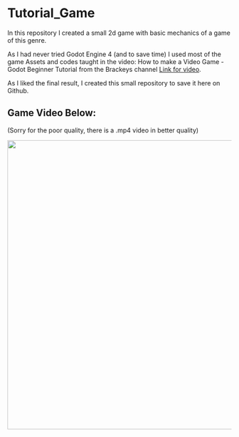 # Tutorial_Game

In this repository I created a small 2d game with basic mechanics of a game of this genre.

As I had never tried Godot Engine 4 (and to save time) I used most of the game Assets and codes taught in the video: How to make a Video Game - Godot Beginner Tutorial from the Brackeys channel [Link for video](https://youtu.be/LOhfqjmasi0?si=S-hQibCtQJpPm-Ti).

As I liked the final result, I created this small repository to save it here on Github.

## Game Video Below:

(Sorry for the poor quality, there is a .mp4 video in better quality)

<img src="https://github.com/DouglasMedeiros1/Tutorial_Game/blob/main/Source/Tutorial_Game_Gif.gif" width="650" align='center'>
